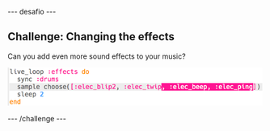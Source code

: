 \--- desafio \---

## Challenge: Changing the effects

Can you add even more sound effects to your music?

![captura de ecrã](images/dj-effects-more.png)

\--- /challenge \---